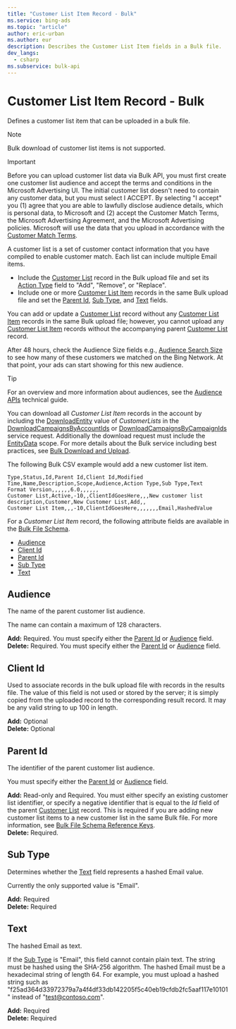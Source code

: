 ```yaml
---
title: "Customer List Item Record - Bulk"
ms.service: bing-ads
ms.topic: "article"
author: eric-urban
ms.author: eur
description: Describes the Customer List Item fields in a Bulk file.
dev_langs:
  - csharp
ms.subservice: bulk-api
---
```

# Customer List Item Record - Bulk
Defines a customer list item that can be uploaded in a bulk file. 

> [!NOTE]
> Bulk download of customer list items is not supported. 

> [!IMPORTANT]
> Before you can upload customer list data via Bulk API, you must first create one customer list audience and accept the terms and conditions in the Microsoft Advertising UI. The initial customer list doesn't need to contain any customer data, but you must select I ACCEPT. By selecting "I accept" you (1) agree that you are able to lawfully disclose audience details, which is personal data, to Microsoft and (2) accept the Customer Match Terms, the Microsoft Advertising Agreement, and the Microsoft Advertising policies. Microsoft will use the data that you upload in accordance with the [Customer Match Terms](https://go.microsoft.com/fwlink/?linkid=2106709).

A customer list is a set of customer contact information that you have compiled to enable customer match. Each list can include multiple Email items. 
- Include the [Customer List](customer-list.md) record in the Bulk upload file and set its [Action Type](customer-list.md#actiontype) field to "Add", "Remove", or "Replace". 
- Include one or more [Customer List Item](customer-list-item.md) records in the same Bulk upload file and set the [Parent Id](customer-list-item.md#parentid), [Sub Type](customer-list-item.md#subtype), and [Text](customer-list-item.md#text) fields. 

You can add or update a [Customer List](customer-list.md) record without any [Customer List Item](customer-list-item.md) records in the same Bulk upload file; however, you cannot upload any [Customer List Item](customer-list-item.md) records without the accompanying parent [Customer List](customer-list.md) record. 

After 48 hours, check the Audience Size fields e.g., [Audience Search Size](customer-list.md#audiencesearchsize) to see how many of these customers we matched on the Bing Network. At that point, your ads can start showing for this new audience.

> [!TIP]
> For an overview and more information about audiences, see the [Audience APIs](../guides/universal-event-tracking.md#audience) technical guide. 

You can download all *Customer List Item* records in the account by including the [DownloadEntity](downloadentity.md) value of *CustomerLists* in the [DownloadCampaignsByAccountIds](downloadcampaignsbyaccountids.md) or [DownloadCampaignsByCampaignIds](downloadcampaignsbycampaignids.md) service request. Additionally the download request must include the [EntityData](datascope.md#entitydata) scope. For more details about the Bulk service including best practices, see [Bulk Download and Upload](../guides/bulk-download-upload.md).

The following Bulk CSV example would add a new customer list item. 

```csv
Type,Status,Id,Parent Id,Client Id,Modified Time,Name,Description,Scope,Audience,Action Type,Sub Type,Text
Format Version,,,,,,6.0,,,,,,
Customer List,Active,-10,,ClientIdGoesHere,,,New customer list description,Customer,New Customer List,Add,,
Customer List Item,,,-10,ClientIdGoesHere,,,,,,,Email,HashedValue
```

For a *Customer List Item* record, the following attribute fields are available in the [Bulk File Schema](bulk-file-schema.md). 

- [Audience](#audience)
- [Client Id](#clientid)
- [Parent Id](#parentid)
- [Sub Type](#subtype)
- [Text](#text)

## <a name="audience"></a>Audience
The name of the parent customer list audience.

The name can contain a maximum of 128 characters. 

**Add:** Required. You must specify either the [Parent Id](#parentid) or [Audience](#audience) field.  
**Delete:** Required. You must specify either the [Parent Id](#parentid) or [Audience](#audience) field.   

## <a name="clientid"></a>Client Id
Used to associate records in the bulk upload file with records in the results file. The value of this field is not used or stored by the server; it is simply copied from the uploaded record to the corresponding result record. It may be any valid string to up 100 in length.

**Add:** Optional  
**Delete:** Optional  

## <a name="parentid"></a>Parent Id
The identifier of the parent customer list audience.  

You must specify either the [Parent Id](#parentid) or [Audience](#audience) field. 

**Add:** Read-only and Required. You must either specify an existing customer list identifier, or specify a negative identifier that is equal to the *Id* field of the parent [Customer List](customer-list.md#id) record. This is required if you are adding new customer list items to a new customer list in the same Bulk file. For more information, see [Bulk File Schema Reference Keys](../bulk-service/bulk-file-schema.md#referencekeys).  
**Delete:** Required.  

## <a name="subtype"></a>Sub Type
Determines whether the [Text](#text) field represents a hashed Email value. 

Currently the only supported value is "Email". 

**Add:** Required  
**Delete:** Required 

## <a name="text"></a>Text
The hashed Email as text. 

If the [Sub Type](#subtype) is "Email", this field cannot contain plain text. The string must be hashed using the SHA-256 algorithm. The hashed Email must be a hexadecimal string of length 64. For example, you must upload a hashed string such as "f25ad364d33972379a7a4f4df33db142205f5c40eb19cfdb2fc5aaf117e10101" instead of "test@contoso.com". 

**Add:** Required  
**Delete:** Required  

